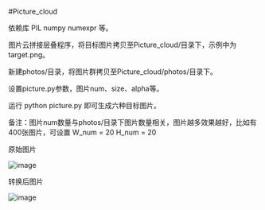 #Picture_cloud

依赖库 PIL numpy numexpr 等。

图片云拼接层叠程序，将目标图片拷贝至Picture_cloud/目录下，示例中为target.png。

新建photos/目录，将图片群拷贝至Picture_cloud/photos/目录下。

设置picture.py参数，图片num、size、alpha等。

运行 python picture.py 即可生成六种目标图片。

备注：图片num数量与photos/目录下图片数量相关，图片越多效果越好，比如有400张图片，可设置 W_num = 20 H_num = 20

原始图片

![image]()

转换后图片

![image]()
